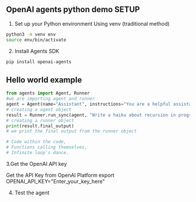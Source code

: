 
## OpenAI agents python demo SETUP

1. Set up your Python environment
 Using venv (traditional method)
```bash
python3 -m venv env
source env/bin/activate  
```

2. Install Agents SDK

```bash
pip install openai-agents
```
## Hello world example

```python
from agents import Agent, Runner
#we are importing agent and runner 
agent = Agent(name="Assistant", instructions="You are a helpful assistant")
# creating a agent object
result = Runner.run_sync(agent, "Write a haiku about recursion in programming.")
# creating a runner object
print(result.final_output)
# we print the final output from the runner object

# Code within the code,
# Functions calling themselves,
# Infinite loop's dance.
```

3.Get the OpenAI API key

Get the API Key from OpenAI Platform 
export OPENAI_API_KEY="Enter_your_key_here"

4. Test the agent

